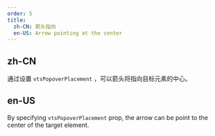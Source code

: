 ```yaml
---
order: 5
title:
  zh-CN: 箭头指向
  en-US: Arrow pointing at the center
---
```


## zh-CN

通过设置 `vtsPopoverPlacement` ，可以箭头将指向目标元素的中心。

## en-US

By specifying `vtsPopoverPlacement` prop, the arrow can be point to the center of the target element.
